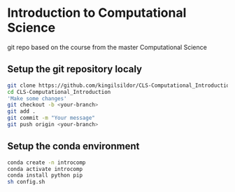 # Introduction to Computational Science
git repo based on the course from the master Computational Science

## Setup the git repository localy
```sh
git clone https://github.com/kingilsildor/CLS-Computational_Introduction.git
cd CLS-Computational_Introduction
'Make some changes'
git checkout -b <your-branch>
git add .
git commit -m "Your message"
git push origin <your-branch>
```

## Setup the conda environment
```sh
conda create -n introcomp
conda activate introcomp
conda install python pip
sh config.sh
```

